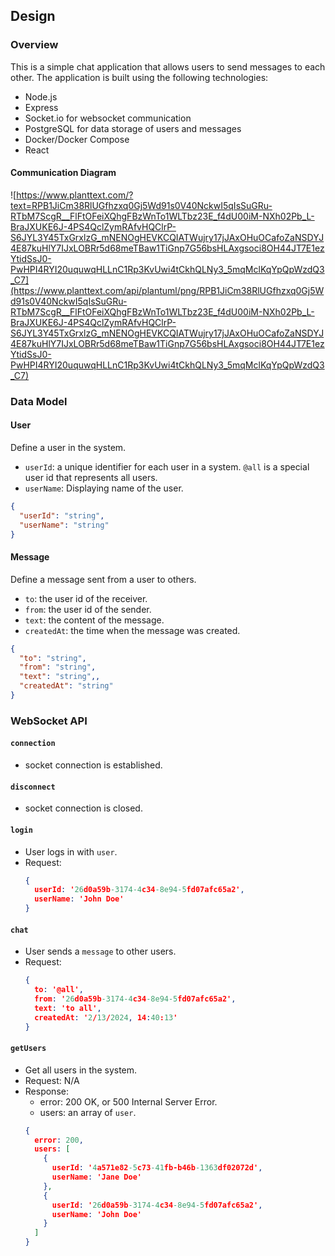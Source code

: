 
## Design

### Overview
This is a simple chat application that allows users to send messages to each other. The application is built using the following technologies:
- Node.js
- Express
- Socket.io for websocket communication
- PostgreSQL for data storage of users and messages
- Docker/Docker Compose
- React

#### Communication Diagram
![https://www.planttext.com/?text=RPB1JiCm38RlUGfhzxq0Gj5Wd91s0V40NckwI5qIsSuGRu-RTbM7ScgR__FlFtOFeiXQhgFBzWnTo1WLTbz23E_f4dU00iM-NXh02Pb_L-BraJXUKE6J-4PS4QclZymRAfvHQClrP-S6JYL3Y45TxGrxlzG_mNENOgHEVKCQIATWujry17jJAxOHuOCafoZaNSDYJ4E87kuHlY7IJxLOBRr5d68meTBaw1TiGnp7G56bsHLAxgsoci8OH44JT7E1ezYtidSsJ0-PwHPI4RYI20uquwqHLLnC1Rp3KvUwi4tCkhQLNy3_5mqMclKqYpQpWzdQ3_C7](https://www.planttext.com/api/plantuml/png/RPB1JiCm38RlUGfhzxq0Gj5Wd91s0V40NckwI5qIsSuGRu-RTbM7ScgR__FlFtOFeiXQhgFBzWnTo1WLTbz23E_f4dU00iM-NXh02Pb_L-BraJXUKE6J-4PS4QclZymRAfvHQClrP-S6JYL3Y45TxGrxlzG_mNENOgHEVKCQIATWujry17jJAxOHuOCafoZaNSDYJ4E87kuHlY7IJxLOBRr5d68meTBaw1TiGnp7G56bsHLAxgsoci8OH44JT7E1ezYtidSsJ0-PwHPI4RYI20uquwqHLLnC1Rp3KvUwi4tCkhQLNy3_5mqMclKqYpQpWzdQ3_C7)

### Data Model

#### User
Define a user in the system.
- `userId`: a unique identifier for each user in a system. `@all` is a special user id that represents all users.
- `userName`: Displaying name of the user.
```json
{
  "userId": "string",
  "userName": "string"
}
```

#### Message
Define a message sent from a user to others.
- `to`: the user id of the receiver.
- `from`: the user id of the sender.
- `text`: the content of the message.
- `createdAt`: the time when the message was created.
```json
{
  "to": "string",
  "from": "string",
  "text": "string",,
  "createdAt": "string"
}
```

### WebSocket API
#### `connection`
- socket connection is established.

#### `disconnect`
- socket connection is closed.

#### `login`
- User logs in with `user`.
- Request:
  ```json
  {
    userId: '26d0a59b-3174-4c34-8e94-5fd07afc65a2',
    userName: 'John Doe'
  }
  ```

#### `chat`
- User sends a `message` to other users.
- Request:
  ```json
  {
    to: '@all',
    from: '26d0a59b-3174-4c34-8e94-5fd07afc65a2',
    text: 'to all',
    createdAt: '2/13/2024, 14:40:13'
  }
  ```

#### `getUsers`
- Get all users in the system.
- Request: N/A
- Response:
  - error: 200 OK, or 500 Internal Server Error.
  - users: an array of `user`.
  ```json
  {
    error: 200,
    users: [
      {
        userId: '4a571e82-5c73-41fb-b46b-1363df02072d',
        userName: 'Jane Doe'
      },
      {
        userId: '26d0a59b-3174-4c34-8e94-5fd07afc65a2',
        userName: 'John Doe'
      }
    ]
  }
  ```
